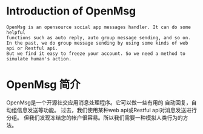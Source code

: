# Introduction of OpenMsg
	OpenMsg is an opensource social app messages handler. It can do some helpful
	functions such as auto reply, auto group message sending, and so on.
	In the past, we do group message sending by using some kinds of web api or Restful api.
	But we find it easy to freeze your account. So we need a method to simulate human's action.
	
# OpenMsg 简介
OpenMsg是一个开源社交应用消息处理程序。它可以做一些有用的
自动回复，自动组信息发送等功能。
过去，我们使用某种web api或Restful api对消息发送进行分组。
但我们发现冻结您的帐户很容易。所以我们需要一种模拟人类行为的方法。
